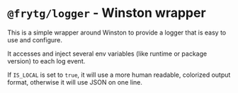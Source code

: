 # `@frytg/logger` - Winston wrapper

This is a simple wrapper around Winston to provide a logger that is easy to use and configure.

It accesses and inject several env variables (like runtime or package version) to each log event.

If `IS_LOCAL` is set to `true`, it will use a more human readable, colorized output format, otherwise it will use JSON
on one line.
